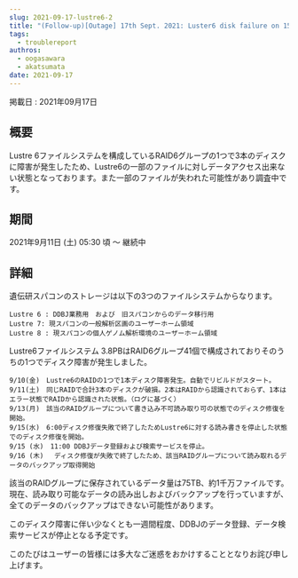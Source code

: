 ```yaml
---
slug: 2021-09-17-lustre6-2
title: "(Follow-up)[Outage] 17th Sept. 2021: Luster6 disk failure on 15th Sept. 2021"
tags:
  - troublereport
authros:
  - oogasawara
  - akatsumata
date: 2021-09-17
---
```


掲載日 : 2021年09月17日

## 概要
Lustre 6ファイルシステムを構成しているRAID6グループの1つで3本のディスクに障害が発生したため、Lustre6の一部のファイルに対しデータアクセス出来ない状態となっております。また一部のファイルが失われた可能性があり調査中です。

## 期間

2021年9月11日 (土) 05:30 頃 ～ 継続中

## 詳細

遺伝研スパコンのストレージは以下の3つのファイルシステムからなります。

    Lustre 6 : DDBJ業務用　および　旧スパコンからのデータ移行用
    Lustre 7: 現スパコンの一般解析区画のユーザーホーム領域
    Lustre 8 : 現スパコンの個人ゲノム解析環境のユーザーホーム領域

Lustre6ファイルシステム 3.8PBはRAID6グループ41個で構成されておりそのうちの1つでディスク障害が発生しました。



    9/10(金)　Lustre6のRAIDの1つで1本ディスク障害発生。自動でリビルドがスタート。
    9/11(土)　同じRAIDで合計3本のディスクが破損。2本はRAIDから認識されておらず、1本はエラー状態でRAIDから認識された状態。（ログに基づく）
    9/13(月)　該当のRAIDグループについて書き込み不可読み取り可の状態でのディスク修復を開始。
    9/15(水)　6:00ディスク修復失敗で終了したためLustre6に対する読み書きを停止した状態でのディスク修復を開始。
    9/15 (水)　11:00 DDBJデータ登録および検索サービスを停止。
    9/16 (木)　 ディスク修復が失敗で終了したため、該当RAIDグループについて読み取れるデータのバックアップ取得開始



該当のRAIDグループに保存されているデータ量は75TB、約1千万ファイルです。現在、読み取り可能なデータの読み出しおよびバックアップを行っていますが、全てのデータのバックアップはできない可能性があります。

このディスク障害に伴い少なくとも一週間程度、DDBJのデータ登録、データ検索サービスが停止となる予定です。

このたびはユーザーの皆様には多大なご迷惑をおかけすることとなりお詫び申し上げます。
